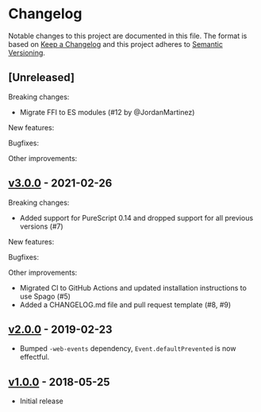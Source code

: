 # Changelog

Notable changes to this project are documented in this file. The format is based on [Keep a Changelog](https://keepachangelog.com/en/1.0.0/) and this project adheres to [Semantic Versioning](https://semver.org/spec/v2.0.0.html).

## [Unreleased]

Breaking changes:
- Migrate FFI to ES modules (#12 by @JordanMartinez)

New features:

Bugfixes:

Other improvements:

## [v3.0.0](https://github.com/purescript-web/purescript-web-socket/releases/tag/v3.0.0) - 2021-02-26

Breaking changes:
- Added support for PureScript 0.14 and dropped support for all previous versions (#7)

New features:

Bugfixes:

Other improvements:
- Migrated CI to GitHub Actions and updated installation instructions to use Spago (#5)
- Added a CHANGELOG.md file and pull request template (#8, #9)

## [v2.0.0](https://github.com/purescript-web/purescript-web-socket/releases/tag/v2.0.0) - 2019-02-23

- Bumped `-web-events` dependency, `Event.defaultPrevented` is now effectful.

## [v1.0.0](https://github.com/purescript-web/purescript-web-socket/releases/tag/v1.0.0) - 2018-05-25

- Initial release
